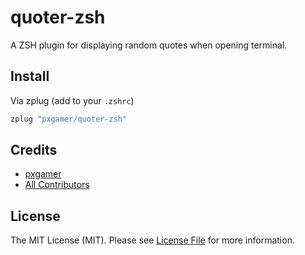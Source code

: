 # quoter-zsh

A ZSH plugin for displaying random quotes when opening terminal.

## Install

Via zplug (add to your `.zshrc`)

```bash
zplug "pxgamer/quoter-zsh"
```

## Credits

- [pxgamer][link-author]
- [All Contributors][link-contributors]

## License

The MIT License (MIT). Please see [License File](LICENSE.md) for more information.

[link-author]: https://github.com/pxgamer
[link-contributors]: ../../contributors
